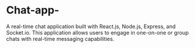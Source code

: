 # Chat-app-
A real-time chat application built with React.js, Node.js, Express, and Socket.io. This application allows users to engage in one-on-one or group chats with real-time messaging capabilities.
